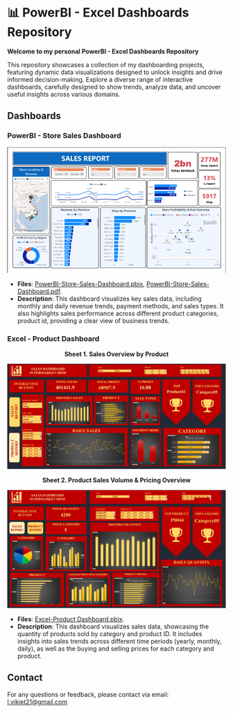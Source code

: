 # 📊 PowerBI - Excel Dashboards Repository
**Welcome to my personal PowerBI - Excel Dashboards Repository**

This repository showcases a collection of my dashboarding projects, featuring dynamic data visualizations designed to unlock insights and drive informed decision-making. Explore a diverse range of interactive dashboards, carefully designed to show trends, analyze data, and uncover useful insights across various domains.

## Dashboards
### PowerBI - Store Sales Dashboard
<p align="center">
  <img src="PowerBI - Store Sales Dashboard/PowerBI-Sales-Dashboard.png" alt="PowerBI - Store Sales Dashboard">
</p>

- **Files**: [PowerBI-Store-Sales-Dashboard.pbix](https://github.com/LamVKiet/Dashboard/blob/main/PowerBI%20-%20Store%20Sales%20Dashboard/PowerBI-Sales-Dashboard.pbix), [PowerBI-Store-Sales-Dashboard.pdf](https://github.com/LamVKiet/Dashboard/blob/main/PowerBI%20-%20Store%20Sales%20Dashboard/PowerBI-Sales-Dashboard.pdf).
- **Description**: This dashboard visualizes key sales data, including monthly and daily revenue trends, payment methods, and sales types. It also highlights sales performance across different product categories, product id, providing a clear view of business trends.

### Excel - Product Dashboard


<p align="center"><strong>Sheet 1. Sales Overview by Product</strong></p>
<p align="center">
  <img src="Excel - Product Dashboard/Excel-Product Dashboard2.png" alt="Excel - Product Dashboard">
</p>

<p align="center"><strong>Sheet 2. Product Sales Volume & Pricing Overview</strong></p>
<p align="center">
  <img src="Excel - Product Dashboard/Excel-Product Dashboard1.png" alt="Excel - Product Dashboard">
</p>

- **Files**: [Excel-Product Dashboard.pbix](https://github.com/LamVKiet/Dashboard/blob/main/Excel%20-%20Product%20Dashboard/Excel-Product%20Dashboard.xlsx).
- **Description**: This dashboard visualizes sales data, showcasing the quantity of products sold by category and product ID. It includes insights into sales trends across different time periods (yearly, monthly, daily), as well as the buying and selling prices for each category and product.

## Contact

For any questions or feedback, please contact via email: l.vikiet21@gmail.com
